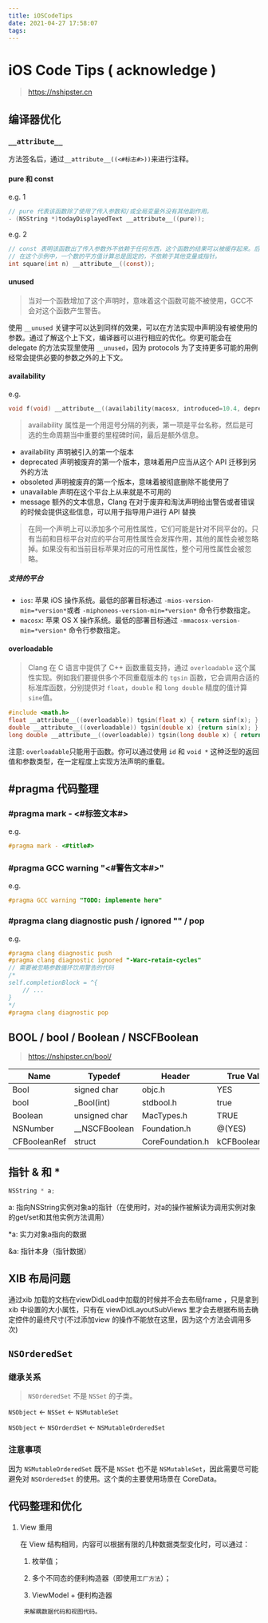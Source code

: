 ```yaml
---
title: iOSCodeTips
date: 2021-04-27 17:58:07
tags:
---
```


# iOS Code Tips ( acknowledge )

> https://nshipster.cn

## 编译器优化

### `__attribute__`

方法签名后，通过`__attribute__((<#标志#>))`来进行注释。

#### pure 和 const

e.g. 1

```objective-c
// pure 代表该函数除了使用了传入参数和/或全局变量外没有其他副作用。
- (NSString *)todayDisplayedText __attribute__((pure));
```

e.g. 2

```objective-c
// const 表明该函数出了传入参数外不依赖于任何东西，这个函数的结果可以被缓存起来。后面调用时若参数相同，可以直接返回缓存的结果。
// 在这个示例中，一个数的平方值计算总是固定的，不依赖于其他变量或指针。
int square(int n) __attribute__((const));
```

#### unused

> 当对一个函数增加了这个声明时，意味着这个函数可能不被使用，GCC不会对这个函数产生警告。

使用 `__unused` 关键字可以达到同样的效果，可以在方法实现中声明没有被使用的参数。通过了解这个上下文，编译器可以进行相应的优化。你更可能会在 delegate 的方法实现里使用 `__unused`，因为 protocols 为了支持更多可能的用例经常会提供必要的参数之外的上下文。

#### availability

e.g.

```objective-c
void f(void) __attribute__((availability(macosx, introduced=10.4, deprecated=10.6, obsolited=10.7)));
```

> availability 属性是一个用逗号分隔的列表，第一项是平台名称，然后是可选的生命周期当中重要的里程碑时间，最后是额外信息。

- availability 声明被引入的第一个版本
- deprecated 声明被废弃的第一个版本，意味着用户应当从这个 API 迁移到另外的方法
- obsoleted 声明被废弃的第一个版本，意味着被彻底删除不能使用了
- unavailable 声明在这个平台上从来就是不可用的
- message 额外的文本信息，Clang 在对于废弃和淘汰声明给出警告或者错误的时候会提供这些信息，可以用于指导用户进行 API 替换

> 在同一个声明上可以添加多个可用性属性，它们可能是针对不同平台的。只有当前和目标平台对应的平台可用性属性会发挥作用，其他的属性会被忽略掉。如果没有和当前目标苹果对应的可用性属性，整个可用性属性会被忽略。

##### 支持的平台

- `ios`: 苹果 iOS 操作系统。最低的部署目标通过 `-mios-version-min=*version*`或者 `-miphoneos-version-min=*version*` 命令行参数指定。
- `macosx`: 苹果 OS X 操作系统。最低的部署目标通过 `-mmacosx-version-min=*version*` 命令行参数指定。

#### overloadable

> Clang 在 C 语言中提供了 C++ 函数重载支持，通过 `overloadable` 这个属性实现。例如我们要提供多个不同重载版本的 `tgsin` 函数，它会调用合适的标准库函数，分别提供对 `float`，`double` 和 `long double` 精度的值计算 `sine`值。

```objective-c
#include <math.h>
float __attribute__((overloadable)) tgsin(float x) { return sinf(x); }
double __attribute__((overloadable)) tgsin(double x) {return sin(x); }
long double __attribute__((overloadable)) tgsin(long double x) { return sinl(x); }
```

注意:  `overloadable`只能用于函数。你可以通过使用 `id` 和 `void *` 这种泛型的返回值和参数类型，在一定程度上实现方法声明的重载。



## #pragma 代码整理

### #pragma mark - <#标签文本#>

e.g.

```objective-c
#pragma mark - <#title#>
```



### #pragma GCC warning "<#警告文本#>"

e.g.

```objective-c
#pragma GCC warning "TODO: implemente here"
```



### #pragma clang diagnostic push / ignored "" / pop

e.g.

```objective-c
#pragma clang diagnostic push
#pragma clang diagnostic ignored "-Warc-retain-cycles"
// 需要被忽略参数循环饮用警告的代码
/*
self.completionBlock = ^{
	// ...
}
*/
#pragma clang diagnostic pop
```



## BOOL / bool / Boolean / NSCFBoolean

> https://nshipster.cn/bool/

| Name         | Typedef</tt>  | Header           | True Value     | False Value     |
| ------------ | ------------- | ---------------- | -------------- | --------------- |
| Bool         | signed char   | objc.h           | YES            | NO              |
| bool         | _Bool(int)    | stdbool.h        | true           | false           |
| Boolean      | unsigned char | MacTypes.h       | TRUE           | FALSE           |
| NSNumber     | __NSCFBoolean | Foundation.h     | @(YES)         | @(NO)           |
| CFBooleanRef | struct        | CoreFoundation.h | kCFBooleanTrue | kCFBooleanFalse |



## 指针 & 和 *

```objective-c
NSString * a;
```

a: 指向NSString实例对象a的指针（在使用时，对a的操作被解读为调用实例对象的get/set和其他实例方法调用）

*a: 实力对象a指向的数据

&a: 指针本身（指针数据）



## XIB 布局问题

通过xib 加载的文档在viewDidLoad中加载的时候并不会去布局frame ，只是拿到xib 中设置的大小属性，只有在 viewDidLayoutSubViews 里才会去根据布局去确定控件的最终尺寸(不过添加view 的操作不能放在这里，因为这个方法会调用多次)



## `NSOrderedSet`

### 继承关系

> `NSOrderedSet` 不是 `NSSet` 的子类。

`NSObject` <- `NSSet` <- `NSMutableSet`

`NSObject` <- `NSOrderdSet` <- `NSMutableOrderedSet`

### 注意事项

因为 `NSMutableOrderedSet` 既不是 `NSSet` 也不是 `NSMutableSet`，因此需要尽可能避免对 `NSOrderedSet` 的使用。这个类的主要使用场景在 CoreData。



## 代码整理和优化

1.   View 重用

     在 View 结构相同，内容可以根据有限的几种数据类型变化时，可以通过：

     1.   枚举值；

     2.   多个不同态的便利构造器（即使用`工厂方法`）；

     3.    ViewModel + 便利构造器

          来解耦数据代码和视图代码。





